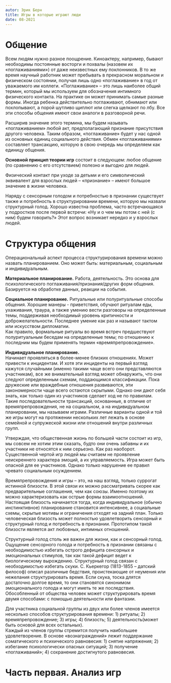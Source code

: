 ```yaml
---
autor: Эрик Берн
title: Игры в которые играют люди
date: 08-2021
---
```

# Общение
Всем людям нужно разное поощрение. Киноактеру, например, бывают необходимы постоянные восторги и похвалы (назовем их «поглаживаниями») от даже неизвестных ему поклонников. В то же время научный работник может пребывать в прекрасном моральном и физическом состоянии, получая лишь одно «поглаживание» в год от уважаемого им коллеги. «Поглаживание» – это лишь наиболее общий термин, который мы используем для обозначения интимного физического контакта. На практике он может принимать самые разные формы. Иногда ребенка действительно поглаживают, обнимают или похлопывают, а порой шутливо щиплют или слегка щелкают по лбу. Все эти способы общения имеют свои аналоги в разговорной речи.

Расширив значение этого термина, мы будем называть «поглаживанием» любой акт, предполагающий признание присутствия другого человека. Таким образом, «поглаживание» будет у нас одной из основных единиц социального действия. Обмен «поглаживаниями» составляет трансакцию, которую в свою очередь мы определяем как единицу общения.

**Основной принцип теории игр** состоит в следующем: любое общение (по сравнению с его отсутствием) полезно и выгодно для людей.

Физический контакт при уходе за детьми и его символический эквивалент для взрослых людей – «признание» – имеют большое значение в жизни человека.

Наряду с сенсорным голодом и потребностью в признании существует также и потребность в структурировании времени, которую мы назвали структурный голод. Хорошо известна проблема, часто встречающаяся у подростков после первой встречи: «Ну и о чем мы потом с ней (с ним) будем говорить?» Этот вопрос возникает нередко и у взрослых людей.

# Структура общения
Операциональный аспект процесса структурирования времени можно назвать планированием. Оно может быть: материальным, социальным и индивидуальным.

**Материальное планирование.**
Работа, деятельность. Это основа для психологического поглаживания/признания/других форм общения. Базируется на обработке данных, реакции на события.

**Социальное планирование.** Ритуальные или полуритуальные способы общения. Хорошие манеры - приветствия, обучают ритуалам еды, ухаживания, траура, а также умению вести разговоры на определенные темы, поддерживая необходимый уровень критичности и доброжелательности. Последнее умение как раз и называют тактом или искусством дипломатии.  
Как правило, формальные ритуалы во время встреч предшествуют полуритуальным беседам на определенные темы; по отношению к последним мы будем применять термин «времяпрепровождение».

**Индивидуальное планирование.**  
Начинает проявляться в более-менее близких отношениях. Может привести к инцидентам. И хотя эти инциденты на первый взгляд кажутся случайными (именно такими чаще всего они представляются участникам), все же внимательный взгляд может обнаружить, что они следуют определенным схемам, поддающимся классификации. Пока дружеские или враждебные отношения развиваются, эти закономерности чаще всего остаются скрытыми. Однако они дают себя знать, как только один из участников сделает ход не по правилам. Такие последовательности трансакций, основанные, в отличие от времяпрепровождения, не на социальном, а на индивидуальном планировании, мы называем играми. Различные варианты одной и той же игры могут на протяжении нескольких лет лежать в основе семейной и супружеской жизни или отношений внутри различных групп.

Утверждая, что общественная жизнь по большей части состоит из игр, мы совсем не хотим этим сказать, будто они очень забавны и их участники не относятся к ним серьезно. Как раз наоборот.  
Существенной чертой игр людей мы считаем не проявление неискреннего характера эмоций, а их управляемость. Игра может быть опасной для ее участников. Однако только нарушение ее правил чревато социальным осуждением.

Времяпрепровождения и игры – это, на наш взгляд, только суррогат истинной близости. В этой связи их можно рассматривать скорее как предварительные соглашения, чем как союзы. Именно поэтому их можно характеризовать как острые формы взаимоотношений. Настоящая близость начинается тогда, когда индивидуальное (обычно инстинктивное) планирование становится интенсивнее, а социальные схемы, скрытые мотивы и ограничения отходят на задний план. Только человеческая близость может полностью удовлетворить сенсорный и структурный голод и потребность в признании. Прототипом такой близости является акт любовных, интимных отношений.

Структурный голод столь же важен для жизни, как и сенсорный голод. Ощущение сенсорного голода и потребность в признании связаны с необходимостью избегать острого дефицита сенсорных и эмоциональных стимулов, так как такой дефицит ведет к биологическому вырождению. Структурный голод связан с необходимостью избегать скуки. С. Кьеркегор (1813-1855 – датский философ) описал различные бедствия, проистекающие от неумения или нежелания структурировать время. Если скука, тоска длятся достаточно долгое время, то они становятся синонимом эмоционального голода и могут иметь те же последствия. Обособленный от общества человек может структурировать время двумя способами: с помощью деятельности или фантазии.  

Для участника социальной группы из двух или более членов имеется несколько способов структурирования времени: 1) ритуалы; 2) времяпрепровождение; 3) игры; 4) близость; 5) деятельность(может быть основой для всех остальных).  
Каждый из членов группы стремится получить наибольшее удовлетворение. В основе «вознаграждений» лежит поддержание соматического и психического равновесия: 1) снятие напряжения; 2) избегание психологически опасных ситуаций; 3) получение «поглаживаний»; 4) сохранение достигнутого равновесия. 

# Часть первая. Анализ игр